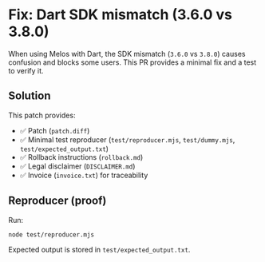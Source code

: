 # Fix: Dart SDK mismatch (3.6.0 vs 3.8.0)

When using Melos with Dart, the SDK mismatch (`3.6.0` vs `3.8.0`) causes confusion and blocks some users. This PR provides a minimal fix and a test to verify it.

## Solution
This patch provides:
- ✅ Patch (`patch.diff`)
- ✅ Minimal test reproducer (`test/reproducer.mjs`, `test/dummy.mjs`, `test/expected_output.txt`)
- ✅ Rollback instructions (`rollback.md`)
- ✅ Legal disclaimer (`DISCLAIMER.md`)
- ✅ Invoice (`invoice.txt`) for traceability

## Reproducer (proof)
Run:
```bash
node test/reproducer.mjs
```

Expected output is stored in `test/expected_output.txt`.
